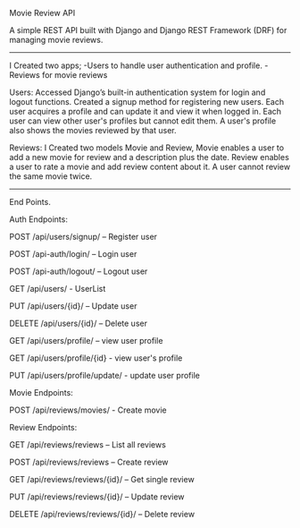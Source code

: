 Movie Review API

A simple REST API built with Django and Django REST Framework (DRF) for managing movie reviews.

_____________________________________________________________________________________________________

I Created two apps;
-Users to handle user authentication and profile.
-Reviews for movie reviews

Users:
Accessed Django’s built-in authentication system for login and logout functions.
Created a signup method for registering new users.
Each user acquires a profile and can update it and view it when logged in.
Each user can view other user's profiles but cannot edit them.
A user's profile also shows the movies reviewed by that user.

Reviews:
I Created two models Movie and Review,
Movie enables a user to add a new movie for review and a description plus the date.
Review enables a user to rate a movie and add review content about it.
A user cannot review the same movie twice.

_______________________________________________________________________________________________________

End Points.

Auth Endpoints:

POST /api/users/signup/ – Register user

POST /api-auth/login/ – Login user

POST /api-auth/logout/ – Logout user

GET /api/users/ - UserList

PUT /api/users/{id}/ – Update user

DELETE /api/users/{id}/ – Delete user

GET /api/users/profile/ – view user profile

GET /api/users/profile/{id} - view user's profile

PUT /api/users/profile/update/ - update user profile


Movie Endpoints:

POST /api/reviews/movies/ - Create movie


Review Endpoints:

GET /api/reviews/reviews – List all reviews

POST /api/reviews/reviews – Create review

GET /api/reviews/reviews/{id}/ – Get single review

PUT /api/reviews/reviews/{id}/ – Update review

DELETE /api/reviews/reviews/{id}/ – Delete review